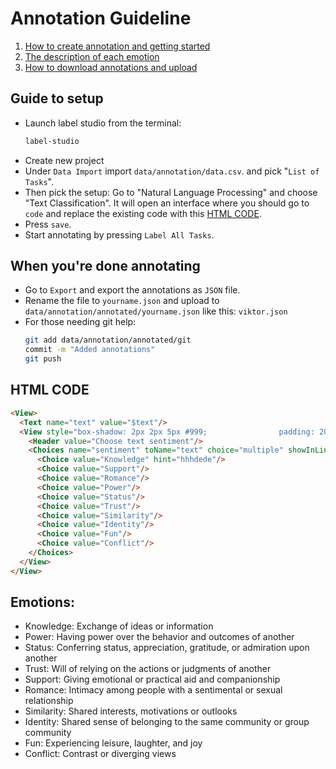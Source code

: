 # Annotation Guideline

1. [How to create annotation and getting started](##-Guide)
2. [The description of each emotion](##-Emotion)
3. [How to download annotations and upload](##-When-you're-ready-to-upload-your-annotation)

## Guide to setup
- Launch label studio from the terminal:
  ```bash
  label-studio
  ```
- Create new project
- Under `Data Import` import `data/annotation/data.csv`. and pick "`List of Tasks`".
- Then pick the setup: Go to "Natural Language Processing" and choose "Text Classification". It will open an interface where you should go to `code` and replace the existing code with this [HTML CODE](##-HTML-CODE).
- Press `save`. 
- Start annotating by pressing `Label All Tasks`.

## When you're done annotating
- Go to `Export` and export the annotations as `JSON` file.
- Rename the file to `yourname.json` and upload to `data/annotation/annotated/yourname.json` like this: `viktor.json`
- For those needing git help:
  ```bash
  git add data/annotation/annotated/git 
  commit -m "Added annotations"
  git push
  ```

## HTML CODE
``` html
<View>
  <Text name="text" value="$text"/>
  <View style="box-shadow: 2px 2px 5px #999;                padding: 20px; margin-top: 2em;                border-radius: 5px;">
    <Header value="Choose text sentiment"/>
    <Choices name="sentiment" toName="text" choice="multiple" showInLine="true">
      <Choice value="Knowledge" hint="hhhdede"/> 
      <Choice value="Support"/>
      <Choice value="Romance"/>
      <Choice value="Power"/>
      <Choice value="Status"/>
      <Choice value="Trust"/>
      <Choice value="Similarity"/>
      <Choice value="Identity"/>
      <Choice value="Fun"/>
      <Choice value="Conflict"/>
    </Choices>
  </View>
</View>
```

## Emotions:
- Knowledge: Exchange of ideas or information
- Power: Having power over the behavior and outcomes of another
- Status: Conferring status, appreciation, gratitude, or admiration upon another
- Trust: Will of relying on the actions or judgments of another
- Support: Giving emotional or practical aid and companionship
- Romance: Intimacy among people with a sentimental or sexual relationship
- Similarity: Shared interests, motivations or outlooks
- Identity: Shared sense of belonging to the same community or group community
- Fun: Experiencing leisure, laughter, and joy
- Conflict: Contrast or diverging views